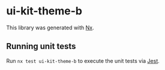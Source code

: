 # ui-kit-theme-b

This library was generated with [Nx](https://nx.dev).

## Running unit tests

Run `nx test ui-kit-theme-b` to execute the unit tests via [Jest](https://jestjs.io).

